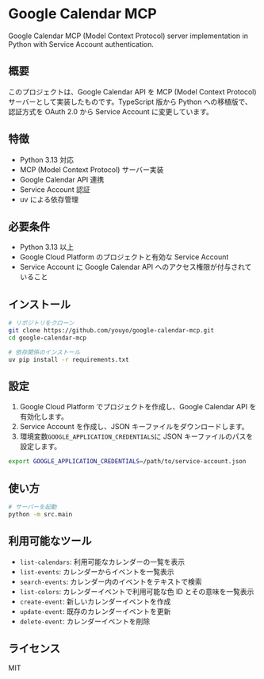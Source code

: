 # Google Calendar MCP

Google Calendar MCP (Model Context Protocol) server implementation in Python with Service Account authentication.

## 概要

このプロジェクトは、Google Calendar API を MCP (Model Context Protocol) サーバーとして実装したものです。TypeScript 版から Python への移植版で、認証方式を OAuth 2.0 から Service Account に変更しています。

## 特徴

- Python 3.13 対応
- MCP (Model Context Protocol) サーバー実装
- Google Calendar API 連携
- Service Account 認証
- uv による依存管理

## 必要条件

- Python 3.13 以上
- Google Cloud Platform のプロジェクトと有効な Service Account
- Service Account に Google Calendar API へのアクセス権限が付与されていること

## インストール

```bash
# リポジトリをクローン
git clone https://github.com/youyo/google-calendar-mcp.git
cd google-calendar-mcp

# 依存関係のインストール
uv pip install -r requirements.txt
```

## 設定

1. Google Cloud Platform でプロジェクトを作成し、Google Calendar API を有効化します。
2. Service Account を作成し、JSON キーファイルをダウンロードします。
3. 環境変数`GOOGLE_APPLICATION_CREDENTIALS`に JSON キーファイルのパスを設定します。

```bash
export GOOGLE_APPLICATION_CREDENTIALS=/path/to/service-account.json
```

## 使い方

```bash
# サーバーを起動
python -m src.main
```

## 利用可能なツール

- `list-calendars`: 利用可能なカレンダーの一覧を表示
- `list-events`: カレンダーからイベントを一覧表示
- `search-events`: カレンダー内のイベントをテキストで検索
- `list-colors`: カレンダーイベントで利用可能な色 ID とその意味を一覧表示
- `create-event`: 新しいカレンダーイベントを作成
- `update-event`: 既存のカレンダーイベントを更新
- `delete-event`: カレンダーイベントを削除

## ライセンス

MIT
